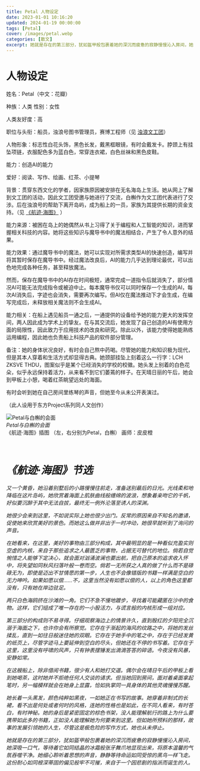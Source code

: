 ```yaml
---
title: Petal 人物设定
date: 2023-01-01 10:16:20
updated: 2024-01-19 00:00:00
tags: [Petal]
cover: /images/petal.webp
categories: [散文]
excerpt: 她就是存在的第三部分，犹如盔甲般包裹着她的深沉而疲惫的寂静慢慢沁入房间，她深吸一口气，等待着它如同结晶的冰霜般张牙舞爪地显现出来，将原本温馨的气氛吞噬干净。她细心聆听着思想的声音，静静等待命运如同受惊的黑鸟一样飞走。这份耐心如同...
---
```

# 人物设定

姓名：Petal（中文：花瓣）

种族：人类  性别：女性

人类友好度：高

职位与头衔：船员，浊浪号图书管理员，赛博工程师（见 [浊浪文工团](https://thwiki.cc/%E6%B5%8A%E6%B5%AA%E6%96%87%E5%B7%A5%E5%9B%A2)）

人物形象：标志性白花头饰，黑色长发，戴黑框眼镜，有时会戴发卡。脖颈上有挂坠项链，衣服配色多为蓝白色，常穿连衣裙，白色丝袜和黑色皮鞋。

能力：创造AI的能力

爱好：阅读、写作、绘画、红茶、小提琴

背景：贯穿东西文化的学者，因家族原因被安排在无名海岛上生活。她从网上了解到文工团的活动，因此文工团受邀与她进行了交流，白槲作为文工团代表进行了交涉。后在浊浪号的帮助下离开岛屿，成为船上的一员，家族为其提供长期的资金支持。（见 [《航迹·海图》](https://thwiki.cc/%E8%88%AA%E8%BF%B9%EF%BC%88%E8%88%AA%E8%BF%B9%C2%B7%E6%B5%B7%E5%9B%BE%EF%BC%89) ）

能力来源：被困在岛上的她偶然从书上习得了关于编程和人工智能的知识，进而掌握相关科技的内容。她将这些知识与魔导书中的魔法相结合，产生了令人意外的结果。

能力效果：通过魔导书中的魔法，她可以实现对所需求类型AI的快速创造，编写并将其暂时保存在魔导书中。经过魔法改良后，AI的能力几乎达到理论最优，可以出色地完成各种任务，甚至释放魔法。

然而，保存在魔导书中的AI存在时间极短，通常完成一道指令后就消失了，部分情况AI可能无法完成指令或被迫中止。每本魔导书仅可以同时保存一个生成的AI，每次AI消失后，字迹也会消失，需要再次编写。但AI仅在魔法推动下才会生成，在编写完成后，未释放相关魔法则不会生成AI。

能力相关：在船上遇见船员一通之后，一通提供的设备给予她的能力更大的发挥空间，两人因此成为学术上的挚友。在与其交流后，她发现了自己创造的AI有使用方面的局限性，因此致力于应用技术的改良和研究。除此以外，该能力使得她能熟练运用编程，因此她也负责船上科技产品的软件部分管理。

备注：她的身体状况良好，有时会自己熬中药喝。尽管她的能力和知识极为现代，但是其本人穿着和生活方式却显得古典。她颈部挂坠上刻着这么一行字：LCH ZKSVE THDU，图案似乎是某个已经消失的学校的校徽。她头发上别着的白色花朵，似乎永远保持着活力，从来看不到它们萎蔫的样子。在天晴日丽的午后，她会到甲板上小憩，喝着红茶眺望远处的海面。

有时会听到她在自己房间里练琴的声音，但她至今从未公开表演过。

（此人设用于东方Project系列同人文创作）



![Petal与白槲的会面](/images/petal.webp)  
*Petal与白槲的会面*  
《航迹·海图》插图 （左，右分别为Petal，白槲） 画师：皮皮橙

&nbsp;

# *《航迹·海图》节选*

*又一个黄昏，她沿着别墅后的小路慢慢往前走，准备送别最后的日光。光线柔和地降临在这片岛屿，她欣赏着海面上肌肤曲线般缠绵的波浪，想象着亲吻它的千帆，好似要沉醉于其中无法自拔，最终无一例外沦落至诱人的深渊。*

*她很少会来到这里，不如说实际上她也很少出门。反常的原因来自不知名的邀请，促使她来欣赏美好的景色。而她这么做并非出于一时冲动，她很早就听到了询问的声音。*

*在她看来，在这里，美好的事物由三部分构成，其中最明显的是一种看似充盈实则空虚的内核，来自于那些追求之人最匮乏的事物，占据无可替代的地位。倘若自觉惋惜之人能够下定决心，就会面对汹涌波澜也要出航，把自己原本的追求收入怀中，将失望如同秋风扫落叶般一卷而空。倘若一无所获之人真的做了什么而不是碌碌无为，即使是迈出不甘情愿的第一步，人生也不会像错版的书籍一样满是空白的无力呻吟。如果如愿以偿……不，这里当然没有如愿以偿的人，以上的角色这里都没有，只有她在岸边驻足。*

*两只白色海鸥挤在沙滩的一角。它们不急不慢地踱步，寻找着可能藏匿在沙中的食物。这样，它们组成了唯一存在的一小股活力，与谎言般的内核形成一组对应。*

*第三部分的构成则不易寻得。仔细观察海边上的情景许久，直到殷红的夕阳完全沉溺于海面之下，也许你会有所察觉。它存在于渐起的海风的纹路之中，将她的发丝揉乱，直到一如往日般迷住她的双眼。它存在于她手中的笔之中，存在于已经发黄的纸页上，尽管字迹马上要延伸到空白的尽头，但她还在不停的书写着。它存在于这里，这里没有呼啸的风声，只有钟表摆锤发出滴滴答答的碎语。今夜没有风暴，安静如常。*

*在这艘船上，除非借阅书籍，很少有人和她打交道。偶尔会在晴日午后的甲板上看到她喝茶，这时她并不拒绝任何人交谈的请求。但当她回到房间，面对着桌面拿起笔时，另一幅模样就会在她身上显露，恰如执掌同一具身体的其他灵魂慢慢苏醒。*

*她长着一头黑发，颜色纯粹如黑夜，一如她正在书写的故事。她穿着非制式的长裙，看不出是何处或者何时的风格，连她的性格也是如此，在不同人看来，有时苍白，有时神秘。她的身后是紧密固定的棕色书架，没人能理解航行的路上为什么要携带如此多的书籍，正如没人能理解她为何要来到这里。但如她所预料的那样，故事的发展引领她的人生，尽管这是极危险的写作方式，她也从未停止。*

*她就是存在的第三部分，犹如盔甲般包裹着她的深沉而疲惫的寂静慢慢沁入房间，她深吸一口气，等待着它如同结晶的冰霜般张牙舞爪地显现出来，将原本温馨的气氛吞噬干净。她细心聆听着思想的声音，静静等待命运如同受惊的黑鸟一样飞走。这份耐心如同根深蒂固的偏见般牢不可摧，来自于一个因悲剧的指派而诞生的人。*

